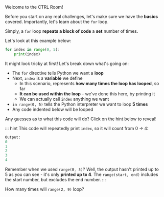 Welcome to the CTRL Room!

Before you start on any real challenges, let's make sure we have the **basics** covered.
Importantly, let's learn about the `for` loop.

Simply, a `for` loop **repeats a block of code** a **set** number of times.

Let's look at this example below:
```python
for index in range(0, 5):
    print(index)
```
It might look tricky at first! Let's break down what's going on:
- The `for` directive tells Python we want a **loop**
- Next, `index` is a **variable** we define
  - In this scenario, represents **how many times the loop has looped**, so far
  - **It can be used within the loop** - we've done this here, by printing it
  - We can actually call `index` anything we want
- `in range(0, 5)` tells the Python interpreter we want to loop **5 times**
- Any code indented below will be looped

Any guesses as to what this code will do? Click on the hint below to reveal!

::: hint
This code will repeatedly print `index`, so it will count from 0 -> 4:
```python
Output:
0
1
2
3
4
```

Remember when we used `range(0, 5)`?
Well, the output hasn't printed up to 5 as you can see - it's only **printed up to 4**.
The `range(start, end)` includes the start number, but excludes the end number.
:::

How many times will `range(2, 9)` loop?
